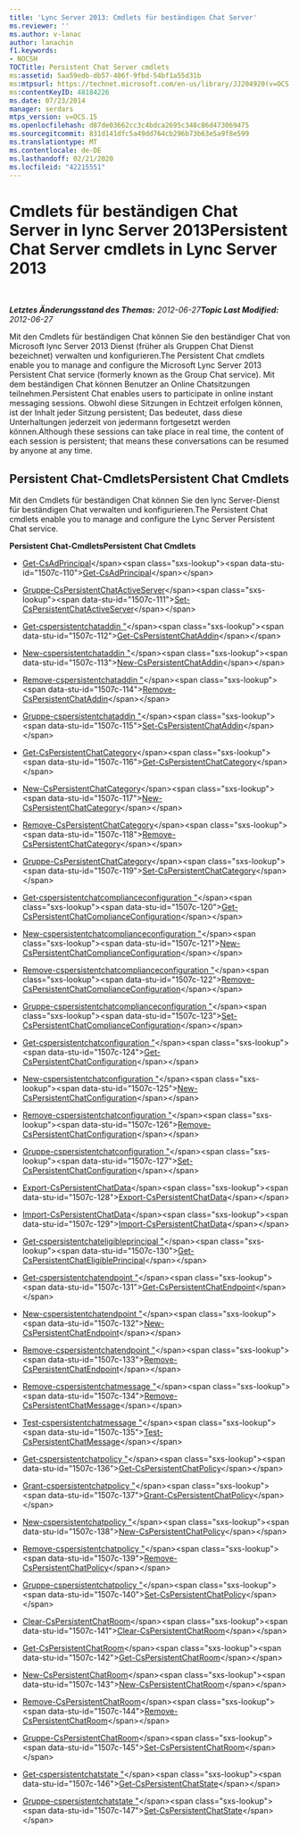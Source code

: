 ```yaml
---
title: 'Lync Server 2013: Cmdlets für beständigen Chat Server'
ms.reviewer: ''
ms.author: v-lanac
author: lanachin
f1.keywords:
- NOCSH
TOCTitle: Persistent Chat Server cmdlets
ms:assetid: 5aa59edb-db57-406f-9fbd-54bf1a55d31b
ms:mtpsurl: https://technet.microsoft.com/en-us/library/JJ204920(v=OCS.15)
ms:contentKeyID: 48184226
ms.date: 07/23/2014
manager: serdars
mtps_version: v=OCS.15
ms.openlocfilehash: d87de03662cc3c4bdca2695c348c86d473069475
ms.sourcegitcommit: 831d141dfc5a49dd764cb296b73b63e5a9f8e599
ms.translationtype: MT
ms.contentlocale: de-DE
ms.lasthandoff: 02/21/2020
ms.locfileid: "42215551"
---
```

<div data-xmlns="http://www.w3.org/1999/xhtml">

<div class="topic" data-xmlns="http://www.w3.org/1999/xhtml" data-msxsl="urn:schemas-microsoft-com:xslt" data-cs="https://msdn.microsoft.com/">

<div data-asp="https://msdn2.microsoft.com/asp">

# <a name="persistent-chat-server-cmdlets-in-lync-server-2013"></a><span data-ttu-id="1507c-102">Cmdlets für beständigen Chat Server in lync Server 2013</span><span class="sxs-lookup"><span data-stu-id="1507c-102">Persistent Chat Server cmdlets in Lync Server 2013</span></span>

</div>

<div id="mainSection">

<div id="mainBody">

<span> </span>

<span data-ttu-id="1507c-103">_**Letztes Änderungsstand des Themas:** 2012-06-27_</span><span class="sxs-lookup"><span data-stu-id="1507c-103">_**Topic Last Modified:** 2012-06-27_</span></span>

<span data-ttu-id="1507c-104">Mit den Cmdlets für beständigen Chat können Sie den beständiger Chat von Microsoft lync Server 2013 Dienst (früher als Gruppen Chat Dienst bezeichnet) verwalten und konfigurieren.</span><span class="sxs-lookup"><span data-stu-id="1507c-104">The Persistent Chat cmdlets enable you to manage and configure the Microsoft Lync Server 2013 Persistent Chat service (formerly known as the Group Chat service).</span></span> <span data-ttu-id="1507c-105">Mit dem beständigen Chat können Benutzer an Online Chatsitzungen teilnehmen.</span><span class="sxs-lookup"><span data-stu-id="1507c-105">Persistent Chat enables users to participate in online instant messaging sessions.</span></span> <span data-ttu-id="1507c-106">Obwohl diese Sitzungen in Echtzeit erfolgen können, ist der Inhalt jeder Sitzung persistent; Das bedeutet, dass diese Unterhaltungen jederzeit von jedermann fortgesetzt werden können.</span><span class="sxs-lookup"><span data-stu-id="1507c-106">Although these sessions can take place in real time, the content of each session is persistent; that means these conversations can be resumed by anyone at any time.</span></span>

<div>

## <a name="persistent-chat-cmdlets"></a><span data-ttu-id="1507c-107">Persistent Chat-Cmdlets</span><span class="sxs-lookup"><span data-stu-id="1507c-107">Persistent Chat Cmdlets</span></span>

<span data-ttu-id="1507c-108">Mit den Cmdlets für beständigen Chat können Sie den lync Server-Dienst für beständigen Chat verwalten und konfigurieren.</span><span class="sxs-lookup"><span data-stu-id="1507c-108">The Persistent Chat cmdlets enable you to manage and configure the Lync Server Persistent Chat service.</span></span>

<span data-ttu-id="1507c-109">**Persistent Chat-Cmdlets**</span><span class="sxs-lookup"><span data-stu-id="1507c-109">**Persistent Chat Cmdlets**</span></span>

  - <span data-ttu-id="1507c-110">[Get-CsAdPrincipal](https://technet.microsoft.com/library/JJ205326(v=OCS.15))</span><span class="sxs-lookup"><span data-stu-id="1507c-110">[Get-CsAdPrincipal](https://technet.microsoft.com/library/JJ205326(v=OCS.15))</span></span>

<!-- end list -->

  - <span data-ttu-id="1507c-111">[Gruppe-CsPersistentChatActiveServer](https://technet.microsoft.com/library/JJ205065(v=OCS.15))</span><span class="sxs-lookup"><span data-stu-id="1507c-111">[Set-CsPersistentChatActiveServer](https://technet.microsoft.com/library/JJ205065(v=OCS.15))</span></span>

<!-- end list -->

  - <span data-ttu-id="1507c-112">[Get-cspersistentchataddin "](https://technet.microsoft.com/library/JJ204670(v=OCS.15))</span><span class="sxs-lookup"><span data-stu-id="1507c-112">[Get-CsPersistentChatAddin](https://technet.microsoft.com/library/JJ204670(v=OCS.15))</span></span>

  - <span data-ttu-id="1507c-113">[New-cspersistentchataddin "](https://technet.microsoft.com/library/JJ204641(v=OCS.15))</span><span class="sxs-lookup"><span data-stu-id="1507c-113">[New-CsPersistentChatAddin](https://technet.microsoft.com/library/JJ204641(v=OCS.15))</span></span>

  - <span data-ttu-id="1507c-114">[Remove-cspersistentchataddin "](https://technet.microsoft.com/library/JJ205350(v=OCS.15))</span><span class="sxs-lookup"><span data-stu-id="1507c-114">[Remove-CsPersistentChatAddin](https://technet.microsoft.com/library/JJ205350(v=OCS.15))</span></span>

  - <span data-ttu-id="1507c-115">[Gruppe-cspersistentchataddin "](https://technet.microsoft.com/library/JJ204721(v=OCS.15))</span><span class="sxs-lookup"><span data-stu-id="1507c-115">[Set-CsPersistentChatAddin](https://technet.microsoft.com/library/JJ204721(v=OCS.15))</span></span>

<!-- end list -->

  - <span data-ttu-id="1507c-116">[Get-CsPersistentChatCategory](https://technet.microsoft.com/library/JJ204771(v=OCS.15))</span><span class="sxs-lookup"><span data-stu-id="1507c-116">[Get-CsPersistentChatCategory](https://technet.microsoft.com/library/JJ204771(v=OCS.15))</span></span>

  - <span data-ttu-id="1507c-117">[New-CsPersistentChatCategory](https://technet.microsoft.com/library/JJ204803(v=OCS.15))</span><span class="sxs-lookup"><span data-stu-id="1507c-117">[New-CsPersistentChatCategory](https://technet.microsoft.com/library/JJ204803(v=OCS.15))</span></span>

  - <span data-ttu-id="1507c-118">[Remove-CsPersistentChatCategory](https://technet.microsoft.com/library/JJ204660(v=OCS.15))</span><span class="sxs-lookup"><span data-stu-id="1507c-118">[Remove-CsPersistentChatCategory](https://technet.microsoft.com/library/JJ204660(v=OCS.15))</span></span>

  - <span data-ttu-id="1507c-119">[Gruppe-CsPersistentChatCategory](https://technet.microsoft.com/library/JJ204952(v=OCS.15))</span><span class="sxs-lookup"><span data-stu-id="1507c-119">[Set-CsPersistentChatCategory](https://technet.microsoft.com/library/JJ204952(v=OCS.15))</span></span>

<!-- end list -->

  - <span data-ttu-id="1507c-120">[Get-cspersistentchatcomplianceconfiguration "](https://technet.microsoft.com/library/JJ204625(v=OCS.15))</span><span class="sxs-lookup"><span data-stu-id="1507c-120">[Get-CsPersistentChatComplianceConfiguration](https://technet.microsoft.com/library/JJ204625(v=OCS.15))</span></span>

  - <span data-ttu-id="1507c-121">[New-cspersistentchatcomplianceconfiguration "](https://technet.microsoft.com/library/JJ205163(v=OCS.15))</span><span class="sxs-lookup"><span data-stu-id="1507c-121">[New-CsPersistentChatComplianceConfiguration](https://technet.microsoft.com/library/JJ205163(v=OCS.15))</span></span>

  - <span data-ttu-id="1507c-122">[Remove-cspersistentchatcomplianceconfiguration "](https://technet.microsoft.com/library/JJ204767(v=OCS.15))</span><span class="sxs-lookup"><span data-stu-id="1507c-122">[Remove-CsPersistentChatComplianceConfiguration](https://technet.microsoft.com/library/JJ204767(v=OCS.15))</span></span>

  - <span data-ttu-id="1507c-123">[Gruppe-cspersistentchatcomplianceconfiguration "](https://technet.microsoft.com/library/JJ204949(v=OCS.15))</span><span class="sxs-lookup"><span data-stu-id="1507c-123">[Set-CsPersistentChatComplianceConfiguration](https://technet.microsoft.com/library/JJ204949(v=OCS.15))</span></span>

<!-- end list -->

  - <span data-ttu-id="1507c-124">[Get-cspersistentchatconfiguration "](https://technet.microsoft.com/library/JJ205140(v=OCS.15))</span><span class="sxs-lookup"><span data-stu-id="1507c-124">[Get-CsPersistentChatConfiguration](https://technet.microsoft.com/library/JJ205140(v=OCS.15))</span></span>

  - <span data-ttu-id="1507c-125">[New-cspersistentchatconfiguration "](https://technet.microsoft.com/library/JJ205330(v=OCS.15))</span><span class="sxs-lookup"><span data-stu-id="1507c-125">[New-CsPersistentChatConfiguration](https://technet.microsoft.com/library/JJ205330(v=OCS.15))</span></span>

  - <span data-ttu-id="1507c-126">[Remove-cspersistentchatconfiguration "](https://technet.microsoft.com/library/JJ204927(v=OCS.15))</span><span class="sxs-lookup"><span data-stu-id="1507c-126">[Remove-CsPersistentChatConfiguration](https://technet.microsoft.com/library/JJ204927(v=OCS.15))</span></span>

  - <span data-ttu-id="1507c-127">[Gruppe-cspersistentchatconfiguration "](https://technet.microsoft.com/library/JJ205122(v=OCS.15))</span><span class="sxs-lookup"><span data-stu-id="1507c-127">[Set-CsPersistentChatConfiguration](https://technet.microsoft.com/library/JJ205122(v=OCS.15))</span></span>

<!-- end list -->

  - <span data-ttu-id="1507c-128">[Export-CsPersistentChatData](https://technet.microsoft.com/library/JJ205378(v=OCS.15))</span><span class="sxs-lookup"><span data-stu-id="1507c-128">[Export-CsPersistentChatData](https://technet.microsoft.com/library/JJ205378(v=OCS.15))</span></span>

  - <span data-ttu-id="1507c-129">[Import-CsPersistentChatData](https://technet.microsoft.com/library/JJ204709(v=OCS.15))</span><span class="sxs-lookup"><span data-stu-id="1507c-129">[Import-CsPersistentChatData](https://technet.microsoft.com/library/JJ204709(v=OCS.15))</span></span>

<!-- end list -->

  - <span data-ttu-id="1507c-130">[Get-cspersistentchateligibleprincipal "](https://technet.microsoft.com/library/JJ204891(v=OCS.15))</span><span class="sxs-lookup"><span data-stu-id="1507c-130">[Get-CsPersistentChatEligiblePrincipal](https://technet.microsoft.com/library/JJ204891(v=OCS.15))</span></span>

<!-- end list -->

  - <span data-ttu-id="1507c-131">[Get-cspersistentchatendpoint "](https://technet.microsoft.com/library/JJ204764(v=OCS.15))</span><span class="sxs-lookup"><span data-stu-id="1507c-131">[Get-CsPersistentChatEndpoint](https://technet.microsoft.com/library/JJ204764(v=OCS.15))</span></span>

  - <span data-ttu-id="1507c-132">[New-cspersistentchatendpoint "](https://technet.microsoft.com/library/JJ204811(v=OCS.15))</span><span class="sxs-lookup"><span data-stu-id="1507c-132">[New-CsPersistentChatEndpoint](https://technet.microsoft.com/library/JJ204811(v=OCS.15))</span></span>

  - <span data-ttu-id="1507c-133">[Remove-cspersistentchatendpoint "](https://technet.microsoft.com/library/JJ204626(v=OCS.15))</span><span class="sxs-lookup"><span data-stu-id="1507c-133">[Remove-CsPersistentChatEndpoint](https://technet.microsoft.com/library/JJ204626(v=OCS.15))</span></span>

<!-- end list -->

  - <span data-ttu-id="1507c-134">[Remove-cspersistentchatmessage "](https://technet.microsoft.com/library/JJ204668(v=OCS.15))</span><span class="sxs-lookup"><span data-stu-id="1507c-134">[Remove-CsPersistentChatMessage](https://technet.microsoft.com/library/JJ204668(v=OCS.15))</span></span>

  - <span data-ttu-id="1507c-135">[Test-cspersistentchatmessage "](https://technet.microsoft.com/library/JJ204656(v=OCS.15))</span><span class="sxs-lookup"><span data-stu-id="1507c-135">[Test-CsPersistentChatMessage](https://technet.microsoft.com/library/JJ204656(v=OCS.15))</span></span>

<!-- end list -->

  - <span data-ttu-id="1507c-136">[Get-cspersistentchatpolicy "](https://technet.microsoft.com/library/JJ204673(v=OCS.15))</span><span class="sxs-lookup"><span data-stu-id="1507c-136">[Get-CsPersistentChatPolicy](https://technet.microsoft.com/library/JJ204673(v=OCS.15))</span></span>

  - <span data-ttu-id="1507c-137">[Grant-cspersistentchatpolicy "](https://technet.microsoft.com/library/JJ204907(v=OCS.15))</span><span class="sxs-lookup"><span data-stu-id="1507c-137">[Grant-CsPersistentChatPolicy](https://technet.microsoft.com/library/JJ204907(v=OCS.15))</span></span>

  - <span data-ttu-id="1507c-138">[New-cspersistentchatpolicy "](https://technet.microsoft.com/library/JJ205396(v=OCS.15))</span><span class="sxs-lookup"><span data-stu-id="1507c-138">[New-CsPersistentChatPolicy](https://technet.microsoft.com/library/JJ205396(v=OCS.15))</span></span>

  - <span data-ttu-id="1507c-139">[Remove-cspersistentchatpolicy "](https://technet.microsoft.com/library/JJ205301(v=OCS.15))</span><span class="sxs-lookup"><span data-stu-id="1507c-139">[Remove-CsPersistentChatPolicy](https://technet.microsoft.com/library/JJ205301(v=OCS.15))</span></span>

  - <span data-ttu-id="1507c-140">[Gruppe-cspersistentchatpolicy "](https://technet.microsoft.com/library/JJ205192(v=OCS.15))</span><span class="sxs-lookup"><span data-stu-id="1507c-140">[Set-CsPersistentChatPolicy](https://technet.microsoft.com/library/JJ205192(v=OCS.15))</span></span>

<!-- end list -->

  - <span data-ttu-id="1507c-141">[Clear-CsPersistentChatRoom](https://technet.microsoft.com/library/JJ204976(v=OCS.15))</span><span class="sxs-lookup"><span data-stu-id="1507c-141">[Clear-CsPersistentChatRoom](https://technet.microsoft.com/library/JJ204976(v=OCS.15))</span></span>

  - <span data-ttu-id="1507c-142">[Get-CsPersistentChatRoom](https://technet.microsoft.com/library/JJ205123(v=OCS.15))</span><span class="sxs-lookup"><span data-stu-id="1507c-142">[Get-CsPersistentChatRoom](https://technet.microsoft.com/library/JJ205123(v=OCS.15))</span></span>

  - <span data-ttu-id="1507c-143">[New-CsPersistentChatRoom](https://technet.microsoft.com/library/JJ205166(v=OCS.15))</span><span class="sxs-lookup"><span data-stu-id="1507c-143">[New-CsPersistentChatRoom](https://technet.microsoft.com/library/JJ205166(v=OCS.15))</span></span>

  - <span data-ttu-id="1507c-144">[Remove-CsPersistentChatRoom](https://technet.microsoft.com/library/JJ204639(v=OCS.15))</span><span class="sxs-lookup"><span data-stu-id="1507c-144">[Remove-CsPersistentChatRoom](https://technet.microsoft.com/library/JJ204639(v=OCS.15))</span></span>

  - <span data-ttu-id="1507c-145">[Gruppe-CsPersistentChatRoom](https://technet.microsoft.com/library/JJ204801(v=OCS.15))</span><span class="sxs-lookup"><span data-stu-id="1507c-145">[Set-CsPersistentChatRoom](https://technet.microsoft.com/library/JJ204801(v=OCS.15))</span></span>

<!-- end list -->

  - <span data-ttu-id="1507c-146">[Get-cspersistentchatstate "](https://technet.microsoft.com/library/JJ204915(v=OCS.15))</span><span class="sxs-lookup"><span data-stu-id="1507c-146">[Get-CsPersistentChatState](https://technet.microsoft.com/library/JJ204915(v=OCS.15))</span></span>

  - <span data-ttu-id="1507c-147">[Gruppe-cspersistentchatstate "](https://technet.microsoft.com/library/JJ205109(v=OCS.15))</span><span class="sxs-lookup"><span data-stu-id="1507c-147">[Set-CsPersistentChatState](https://technet.microsoft.com/library/JJ205109(v=OCS.15))</span></span>

</div>

</div>

<span> </span>

</div>

</div>

</div>


